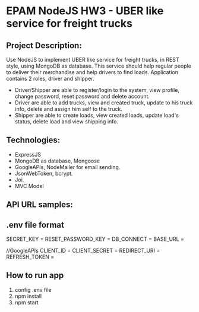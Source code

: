 # EPAM NodeJS HW3 - UBER like service for freight trucks

## Project Description: 
Use NodeJS to implement UBER like service for freight trucks, in REST style, using MongoDB as database. This service should help regular people to deliver their merchandise and help drivers to find loads. Application contains 2 roles, driver and shipper.
+ Driver/Shipper are able to register/login to the system, view profile, change password, reset password and delete account.
+ Driver are able to add trucks, view and created truck, update to his truck info, delete and assign him self to the truck.
+ Shipper are able to create loads, view created loads, update load's status, delete load and view shipping info.

## Technologies:
+ ExpressJS
+ MongoDB as database, Mongoose
+ GoogleAPIs, NodeMailer for email sending.
+ JsonWebToken, bcrypt.
+ Joi.
+ MVC Model

## API URL samples:



## .env file format
SECRET_KEY = 
RESET_PASSWORD_KEY = 
DB_CONNECT = 
BASE_URL = 

//GoogleAPIs
CLIENT_ID = 
CLIENT_SECRET = 
REDIRECT_URI = 
REFRESH_TOKEN = 

## How to run app
1. config .env file
2. npm install
3. npm start
